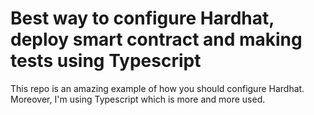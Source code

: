 # Best way to configure Hardhat, deploy smart contract and making tests using Typescript

This repo is an amazing example of how you should configure Hardhat. Moreover, I'm using Typescript which is more and more used.
